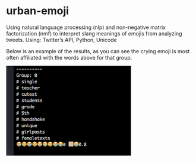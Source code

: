 # urban-emoji
Using natural language processing (nlp) and non-negative matrix factorization (nmf) to interpret slang meanings of emojis from analyzing tweets. Using: Twitter’s API, Python, Unicode

Below is an example of the results, as you can see the crying emoji is most often affiliated with the words above for that group. 

![Alt text](/pics/results_example.png "Results Example")
